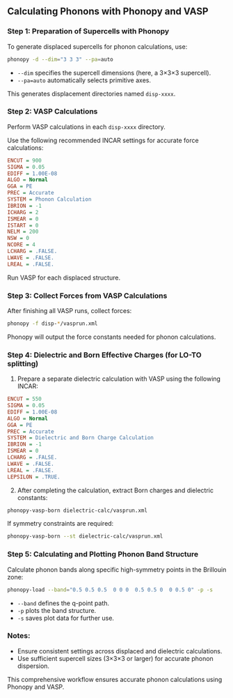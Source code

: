 ## Calculating Phonons with Phonopy and VASP

### Step 1: Preparation of Supercells with Phonopy

To generate displaced supercells for phonon calculations, use:

```bash
phonopy -d --dim="3 3 3" --pa=auto
```

- `--dim` specifies the supercell dimensions (here, a 3×3×3 supercell).
- `--pa=auto` automatically selects primitive axes.

This generates displacement directories named `disp-xxxx`.

### Step 2: VASP Calculations

Perform VASP calculations in each `disp-xxxx` directory.

Use the following recommended INCAR settings for accurate force calculations:

```ini
ENCUT = 900
SIGMA = 0.05
EDIFF = 1.00E-08
ALGO = Normal
GGA = PE
PREC = Accurate
SYSTEM = Phonon Calculation
IBRION = -1
ICHARG = 2
ISMEAR = 0
ISTART = 0
NELM = 200
NSW = 0
NCORE = 4
LCHARG = .FALSE.
LWAVE = .FALSE.
LREAL = .FALSE.
```

Run VASP for each displaced structure.

### Step 3: Collect Forces from VASP Calculations

After finishing all VASP runs, collect forces:

```bash
phonopy -f disp-*/vasprun.xml
```

Phonopy will output the force constants needed for phonon calculations.

### Step 4: Dielectric and Born Effective Charges (for LO-TO splitting)

1. Prepare a separate dielectric calculation with VASP using the following INCAR:

```ini
ENCUT = 550
SIGMA = 0.05
EDIFF = 1.00E-08
ALGO = Normal
GGA = PE
PREC = Accurate
SYSTEM = Dielectric and Born Charge Calculation
IBRION = -1
ISMEAR = 0
LCHARG = .FALSE.
LWAVE = .FALSE.
LREAL = .FALSE.
LEPSILON = .TRUE.
```

2. After completing the calculation, extract Born charges and dielectric constants:

```bash
phonopy-vasp-born dielectric-calc/vasprun.xml
```

If symmetry constraints are required:

```bash
phonopy-vasp-born --st dielectric-calc/vasprun.xml
```

### Step 5: Calculating and Plotting Phonon Band Structure

Calculate phonon bands along specific high-symmetry points in the Brillouin zone:

```bash
phonopy-load --band="0.5 0.5 0.5  0 0 0  0.5 0.5 0  0 0.5 0" -p -s
```

- `--band` defines the q-point path.
- `-p` plots the band structure.
- `-s` saves plot data for further use.

### Notes:

- Ensure consistent settings across displaced and dielectric calculations.
- Use sufficient supercell sizes (3×3×3 or larger) for accurate phonon dispersion.

This comprehensive workflow ensures accurate phonon calculations using Phonopy and VASP.

